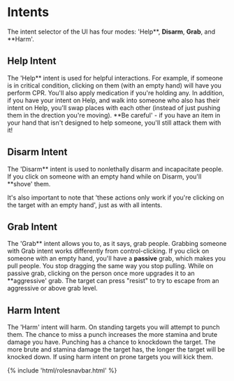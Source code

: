 # Intents
The intent selector of the UI has four modes: 'Help**, **Disarm**, **Grab**, and **Harm'.

##  Help Intent 
The 'Help** intent is used for helpful interactions. For example, if someone is in critical condition, clicking on them (with an empty hand) will have you perform CPR. You'll also apply medication if you're holding any. In addition, if you have your intent on Help, and walk into someone who also has their intent on Help, you'll swap places with each other (instead of just pushing them in the drection you're moving). **Be careful' - if you have an item in your hand that isn't designed to help someone, you'll still attack them with it!

##  Disarm Intent 
The 'Disarm** intent is used to nonlethally disarm and incapacitate people. If you click on someone with an empty hand while on Disarm, you'll **shove' them.

It's also important to note that 'these actions only work if you're clicking on the target with an empty hand', just as with all intents.

##  Grab Intent 
The 'Grab** intent allows you to, as it says, grab people. Grabbing someone with Grab intent works differently from control-clicking. If you click on someone with an empty hand, you'll have a **passive** grab, which makes you pull people. You stop dragging the same way you stop pulling. While on passive grab, clicking on the person once more upgrades it to an **aggressive' grab. The target can press "resist" to try to escape from an aggressive or above grab level. 

##  Harm Intent 
The 'Harm' intent will harm. On standing targets you will attempt to punch them. The chance to miss a punch increases the more stamina and brute damage you have. Punching has a chance to knockdown the target. The more brute and stamina damage the target has, the longer the target will be knocked down. If using harm intent on prone targets you will kick them.

  <div class="container-fluid wm-page-content">
{% include 'html/rolesnavbar.html' %}
</div>

